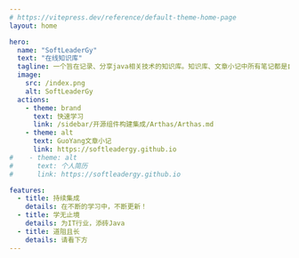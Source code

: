 ```yaml
---
# https://vitepress.dev/reference/default-theme-home-page
layout: home

hero:
  name: "SoftLeaderGy"
  text: "在线知识库"
  tagline: 一个旨在记录、分享java相关技术的知识库。知识库、文章小记中所有笔记都是自己学习、工作中所写，如有问题，请多多指教～
  image:
    src: /index.png
    alt: SoftLeaderGy
  actions:
    - theme: brand
      text: 快速学习
      link: /sidebar/开源组件构建集成/Arthas/Arthas.md
    - theme: alt
      text: GuoYang文章小记
      link: https://softleadergy.github.io
#    - theme: alt
#      text: 个人简历
#      link: https://softleadergy.github.io

features:
  - title: 持续集成
    details: 在不断的学习中，不断更新！
  - title: 学无止境
    details: 为IT行业，添砖Java
  - title: 道阻且长
    details: 请看下方
---
```



<script setup>

import { VPTeamMembers } from 'vitepress/theme';

const members = [

  {
    avatar: '/Idea.png',
    name: '是洋',
    title: '个人介绍',
    links: [
      { icon: { svg: '<svg t="1715668518501" class="icon" viewBox="0 0 1024 1024" version="1.1" xmlns="http://www.w3.org/2000/svg" p-id="20772" width="200" height="200"><path d="M213.333333 853.333333H85.333333a42.666667 42.666667 0 0 1-42.666666-42.666666V213.333333a42.666667 42.666667 0 0 1 42.666666-42.666666h618.666667v64H106.666667v554.666666h106.666666v64z m704-64V234.666667h-64V170.666667h85.333334a42.666667 42.666667 0 0 1 42.666666 42.666666v597.333334a42.666667 42.666667 0 0 1-42.666666 42.666666H320v-64h597.333333z" fill="#1A1A1A" p-id="20773"></path><path d="M569.749333 387.733333a29.546667 29.546667 0 0 1 15.658667 38.741334l-84.650667 199.381333a29.546667 29.546667 0 0 1-54.378666-23.082667l84.650666-199.402666a29.546667 29.546667 0 0 1 38.72-15.637334z m-246.506666-5.269333l11.605333 11.605333a21.333333 21.333333 0 0 1 0 30.165334l-82.453333 82.432 82.56 82.56a21.333333 21.333333 0 0 1 0 30.165333l-11.605334 11.605333a21.333333 21.333333 0 0 1-30.165333 0L184.106667 521.92a21.290667 21.290667 0 0 1-4.224-5.973333l-0.085334-0.213334a21.333333 21.333333 0 0 1 4.202667-24.192l109.077333-109.077333a21.333333 21.333333 0 0 1 30.165334 0z m405.504 3.648l2.389333 2.133333 97.493333 97.493334c7.317333 7.317333 9.984 17.557333 8 26.986666l-0.853333 3.114667-0.085333 0.213333c-1.045333 3.2-2.645333 6.250667-4.821334 9.002667l-2.346666 2.666667-97.493334 97.472a29.546667 29.546667 0 0 1-43.925333-39.381334l2.154667-2.410666 76.757333-76.736-76.650667-76.629334A29.546667 29.546667 0 0 1 728.746667 386.133333z" fill="#02BBAC" p-id="20774"></path></svg><title>我的简历</title>'}, 
              link: '/专业技能.pdf'
      },
      { icon: { svg: '<svg t="1716279493144" class="icon" viewBox="0 0 1024 1024" version="1.1" xmlns="http://www.w3.org/2000/svg" p-id="5563" width="200" height="200"><path d="M241.32228 671.433898a31.312155 31.312155 0 0 0 32.091306 30.09473h480.152178a30.143428 30.143428 0 1 0 0-60.189461h-480.152178a31.214761 31.214761 0 0 0-32.091306 30.094731z m512.292181 122.278105h-480.152178a30.143428 30.143428 0 1 0 0 60.189462h480.152178a30.143428 30.143428 0 1 0 0-60.189462z" p-id="5564"></path><path d="M623.301355 0h-467.490964A62.673007 62.673007 0 0 0 93.088686 62.429523v899.140954a62.673007 62.673007 0 0 0 62.721705 62.429523h712.534145a62.673007 62.673007 0 0 0 62.721704-62.429523V305.963097L623.447446 0z m40.808065 128.900894l144.532624 143.753472h-133.721895a11.005516 11.005516 0 0 1-10.810729-10.762032z m203.894237 832.71828H155.615603V62.575613h443.142476l2.434849 2.434849v196.930569a73.58113 73.58113 0 0 0 73.532433 73.045463h193.229599v626.48659z" p-id="5565"></path><path d="M385.41663 317.942553a95.981739 95.981739 0 1 0-96.12783-95.981739 95.933042 95.933042 0 0 0 96.12783 95.981739z m0-139.370744a43.389005 43.389005 0 1 1-43.389005 43.389005 43.389005 43.389005 0 0 1 43.389005-43.486399z m-104.747194 304.843066a30.046034 30.046034 0 0 0 30.094731-30.09473 76.405554 76.405554 0 0 1 149.304926 0 30.094731 30.094731 0 0 0 60.189462 0 135.718471 135.718471 0 0 0-269.68385 0 30.046034 30.046034 0 0 0 30.338216 30.192124z" p-id="5566"></path></svg><title>我的简历</title>'}, 
              link: '/Java研发工程师_郭洋.pdf'
      },
      { icon: 'github', link: 'https://github.com/SoftLeaderGy' },
      {
        icon: {
          svg: '<svg t="1712735275883" class="icon" viewBox="0 0 1024 1024" version="1.1" xmlns="http://www.w3.org/2000/svg" p-id="4382" width="200" height="200"><path d="M512 1024C229.2224 1024 0 794.7776 0 512S229.2224 0 512 0s512 229.2224 512 512-229.2224 512-512 512z m259.1488-568.8832H480.4096a25.2928 25.2928 0 0 0-25.2928 25.2928l-0.0256 63.2064c0 13.952 11.3152 25.2928 25.2672 25.2928h177.024c13.9776 0 25.2928 11.3152 25.2928 25.2672v12.6464a75.8528 75.8528 0 0 1-75.8528 75.8528H366.592a25.2928 25.2928 0 0 1-25.2672-25.2928v-240.1792a75.8528 75.8528 0 0 1 75.8272-75.8528h353.9456a25.2928 25.2928 0 0 0 25.2672-25.2928l0.0768-63.2064a25.2928 25.2928 0 0 0-25.2672-25.2928H417.152a189.6192 189.6192 0 0 0-189.6192 189.6448v353.9456c0 13.9776 11.3152 25.2928 25.2928 25.2928h372.9408a170.6496 170.6496 0 0 0 170.6496-170.6496v-145.408a25.2928 25.2928 0 0 0-25.2928-25.2672z" fill="#C71D23" p-id="4383"></path></svg><title>Gitee</title>'
        },
        link: 'https://gitee.com/softleadergy',
      },

    ]
  },
  {
    avatar: '/Webstorm.png',
    name: '不是阳',
    title: '联系方式',
    links: [
      { icon: { svg: '<svg t="1715652975323" class="icon" viewBox="0 0 1040 1024" version="1.1" xmlns="http://www.w3.org/2000/svg" p-id="4318" width="200" height="200"><path d="M818.97651 64.224744 204.713428 64.224744c-113.073288 0-204.714452 93.713358-204.714452 209.238488l0 413.642878c0 115.52513 91.641163 208.357422 204.714452 208.357422l614.262058 0c113.134687 0 204.771757-92.833315 204.771757-208.357422L1023.747243 273.463232C1023.748267 157.939125 932.110173 64.224744 818.97651 64.224744zM709.783599 482.420311l249.786996-150.083204 0 296.587905L709.783599 482.420311zM204.713428 128.026862l614.262058 0c72.988338 0 133.375683 58.618049 139.984195 132.059712L511.875157 528.771989 64.50206 259.912611C71.221088 186.55179 131.840724 128.026862 204.713428 128.026862zM63.87375 332.154959l250.091942 150.266375L63.87375 629.103068 63.87375 332.154959zM818.97651 831.417867 204.713428 831.417867c-72.79391 0-133.36238-57.398268-140.190903-130.530892l309.642223-181.605128c0.189312-0.11461 0.370437-0.23843 0.555655-0.356111l121.31295 72.890101c4.840238 2.889817 10.308787 4.397147 15.84078 4.397147 5.529947 0 10.997472-1.50733 15.838733-4.397147l121.314996-72.891124c0.186242 0.118704 0.367367 0.242524 0.557702 0.357134l309.352627 181.435259C952.219163 773.930571 891.884007 831.417867 818.97651 831.417867z" p-id="4319"></path></svg><title>邮箱</title>'}, 
              link: 'mailto:826044698@qq.com'
      },
      { icon: { svg: '<svg t="1715590711059" class="icon" viewBox="0 0 1024 1024" version="1.1" xmlns="http://www.w3.org/2000/svg" p-id="10599" width="200" height="200"><path d="M853.534249 449.917741c0 0 21.811948-24.127762 21.811948-68.442375 0-44.336764-51.599359-68.444389-51.599359-68.444389 0-80.230876-34.355606-139.829862-68.421231-182.516357C663.375705 15.351199 504.34271 16.441646 504.34271 16.441646S346.066886 19.539802 253.405123 130.515627c-35.9364 43.021785-68.46654 99.634377-68.46654 182.516357 0 0-51.5762 24.107625-51.5762 68.444389 0 44.313606 21.834099 68.442375 21.834099 68.442375S2.445384 541.199078 2.445384 723.692277c0 66.551463 46.922421 68.444389 65.457996 68.444389 30.679502 0 65.459003-45.628586 65.459003-45.628586s-2.318835 52.223622 43.669206 91.259185c0 0-60.534374 21.56627-60.534374 91.257172 0 69.691908 99.234648 98.343563 191.449358 91.259185 100.103581-7.685482 196.398152-68.445396 196.398152-68.445396s104.983908 65.459003 205.352297 68.445396c77.357253 2.29467 182.516357-21.567277 182.516357-91.259185 0-69.690901-60.512222-91.257172-60.512222-91.257172 45.987034-39.035564 43.647054-91.259185 43.647054-91.259185s31.817272 44.426376 62.49476 45.628586c26.826189 1.048158 68.444389-24.707723 68.444389-91.259185C1006.285346 497.865162 853.534249 449.917741 853.534249 449.917741zM915.026161 700.87748c-11.518658 9.025634-50.038701-23.369585-68.442375-45.626572-12.076467-14.594663-22.837954 22.811776-22.837954 22.811776s-11.586119 138.247053-78.914889 173.005409c0 0-9.8261 22.813789 2.762867 24.774176 22.679875 3.56434 67.262317 41.597055 63.875187 60.087321-2.540347 14.060012-89.053121 13.034006-147.403581-6.90616-121.914523-41.619207-159.723712-68.442375-159.723712-68.442375s-30.500278 31.591732-159.678402 68.442375c-43.869574 12.521506-134.303121 14.059005-136.888778 0-3.408274-18.491272 55.342922-49.615814 78.269482-53.180153 12.744026-1.960387 2.806163-24.774176 2.806163-24.774176C220.742075 816.309737 184.938583 678.062684 184.938583 678.062684s-7.707633-34.443204-22.792645-22.811776c-19.470962 14.992379-54.874725 59.641275-68.442375 45.626572-19.405515-20.029778 10.026468-69.312316 33.930704-103.777671 32.373067-46.743197 89.140719-82.278861 115.54402-101.552475 10.58327-7.707633 0-22.814796 0-22.814796s-35.403763-24.975552-35.403763-68.442375c0-47.012033 68.444389-45.629593 68.444389-45.629593 0-251.517548 231.041724-250.959739 231.041724-250.959739s225.249168-1.315987 225.249168 250.959739c0 0 68.421231-1.38244 68.421231 45.629593 0 43.466824-32.440528 68.442375-32.440528 68.442375s-10.492652 15.107163 0 22.814796c26.09117 19.273615 103.75854 54.809278 135.796318 101.552475C927.905108 631.565164 935.234156 685.015161 915.026161 700.87748z" p-id="10600"></path></svg><title>QQ</title>'}, 
              link: 'https://qm.qq.com/q/1Z60wZLiNu'
      },
      { icon: { svg: '<svg t="1715590852306" class="icon" viewBox="0 0 1309 1024" version="1.1" xmlns="http://www.w3.org/2000/svg" p-id="13080" width="200" height="200"><path d="M1147.26896 912.681417l34.90165 111.318583-127.165111-66.823891a604.787313 604.787313 0 0 1-139.082747 22.263717c-220.607239 0-394.296969-144.615936-394.296969-322.758409s173.526026-322.889372 394.296969-322.889372C1124.219465 333.661082 1309.630388 478.669907 1309.630388 656.550454c0 100.284947-69.344929 189.143369-162.361428 256.130963zM788.070086 511.869037a49.11114 49.11114 0 0 0-46.360916 44.494692 48.783732 48.783732 0 0 0 46.360916 44.494693 52.090549 52.090549 0 0 0 57.983885-44.494693 52.385216 52.385216 0 0 0-57.983885-44.494692z m254.985036 0a48.881954 48.881954 0 0 0-46.09899 44.494692 48.620028 48.620028 0 0 0 46.09899 44.494693 52.385216 52.385216 0 0 0 57.983886-44.494693 52.58166 52.58166 0 0 0-57.951145-44.494692z m-550.568615 150.018161a318.567592 318.567592 0 0 0 14.307712 93.212943c-14.307712 1.080445-28.746387 1.768001-43.283284 1.768001a827.293516 827.293516 0 0 1-162.394168-22.296458l-162.001279 77.955749 46.328175-133.811485C69.410411 600.858422 0 500.507993 0 378.38496 0 166.683208 208.689602 0 463.510935 0c227.908428 0 427.594322 133.18941 467.701752 312.379588a427.463358 427.463358 0 0 0-44.625655-2.619261c-220.24709 0-394.100524 157.74498-394.100525 352.126871zM312.90344 189.143369a64.270111 64.270111 0 0 0-69.803299 55.659291 64.532037 64.532037 0 0 0 69.803299 55.659292 53.694846 53.694846 0 0 0 57.852923-55.659292 53.465661 53.465661 0 0 0-57.852923-55.659291z m324.428188 0a64.040926 64.040926 0 0 0-69.574114 55.659291 64.302852 64.302852 0 0 0 69.574114 55.659292 53.694846 53.694846 0 0 0 57.951145-55.659292 53.465661 53.465661 0 0 0-57.951145-55.659291z" p-id="13081"></path></svg><title>微信</title>'}, 
              link: '/微信添加.jpg'
      },
    ]
  }


]

</script>
[//]: # (# Our Team)
[//]: # (Say hello to our awesome team.)
<VPTeamMembers size="small" :members="members" />
